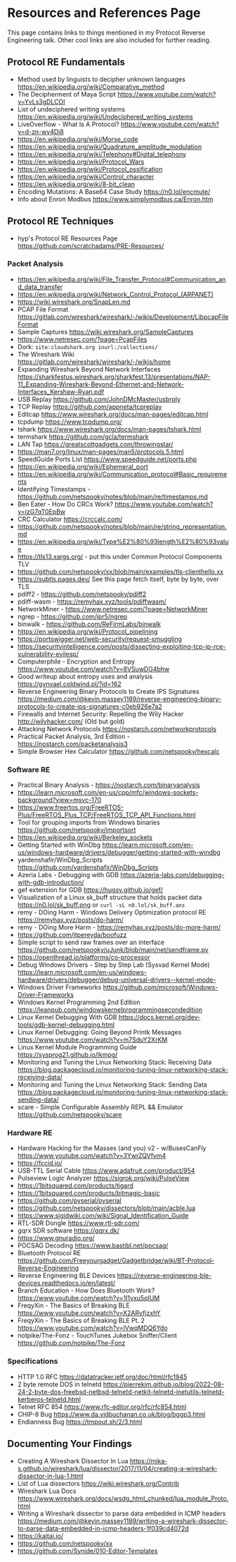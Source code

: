 # Resources and References Page
This page contains links to things mentioned in my Protocol Reverse Engineering talk. Other cool links are also included for further reading.

## Protocol RE Fundamentals

- Method used by linguists to decipher unknown languages https://en.wikipedia.org/wiki/Comparative_method
- The Decipherment of Maya Script https://www.youtube.com/watch?v=YvLs3gDLCOI
- List of undeciphered writing systems https://en.wikipedia.org/wiki/Undeciphered_writing_systems
- LiveOverflow - What Is A Protocol? https://www.youtube.com/watch?v=d-zn-wv4Di8
- https://en.wikipedia.org/wiki/Morse_code
- https://en.wikipedia.org/wiki/Quadrature_amplitude_modulation
- https://en.wikipedia.org/wiki/Telephony#Digital_telephony
- https://en.wikipedia.org/wiki/Protocol_Wars
- https://en.wikipedia.org/wiki/Protocol_ossification
- https://en.wikipedia.org/wiki/Control_character
- https://en.wikipedia.org/wiki/8-bit_clean
- Encoding Mutations: A Base64 Case Study https://n0.lol/encmute/
- Info about Enron Modbus https://www.simplymodbus.ca/Enron.htm

## Protocol RE Techniques
- hyp's Protocol RE Resources Page https://github.com/scratchadams/PRE-Resources/

### Packet Analysis

- https://en.wikipedia.org/wiki/File_Transfer_Protocol#Communication_and_data_transfer
- https://en.wikipedia.org/wiki/Network_Control_Protocol_(ARPANET)
- https://wiki.wireshark.org/SnapLen.md
- PCAP File Format https://gitlab.com/wireshark/wireshark/-/wikis/Development/LibpcapFileFormat
- Sample Captures https://wiki.wireshark.org/SampleCaptures
- https://www.netresec.com/?page=PcapFiles
- Dork: `site:cloudshark.org inurl:/collections/`
- The Wireshark Wiki https://gitlab.com/wireshark/wireshark/-/wikis/home
- Expanding Wireshark Beyond Network Interfaces https://sharkfestus.wireshark.org/sharkfest.13/presentations/NAP-11_Expanding-Wireshark-Beyond-Ethernet-and-Network-Interfaces_Kershaw-Ryan.pdf
- USB Replay https://github.com/JohnDMcMaster/usbrply
- TCP Replay https://github.com/appneta/tcpreplay
- Editcap https://www.wireshark.org/docs/man-pages/editcap.html
- tcpdump https://www.tcpdump.org/
- tshark https://www.wireshark.org/docs/man-pages/tshark.html
- termshark https://github.com/gcla/termshark
- LAN Tap https://greatscottgadgets.com/throwingstar/
- https://man7.org/linux/man-pages/man5/protocols.5.html
- SpeedGuide Ports List https://www.speedguide.net/ports.php
- https://en.wikipedia.org/wiki/Ephemeral_port
- https://en.wikipedia.org/wiki/Communication_protocol#Basic_requirements
- Identifying Timestamps - https://github.com/netspooky/notes/blob/main/re/timestamps.md 
- Ben Eater - How Do CRCs Work? https://www.youtube.com/watch?v=izG7qT0EpBw
- CRC Calculator https://crccalc.com/
- https://github.com/netspooky/notes/blob/main/re/string_representation.md 
- https://en.wikipedia.org/wiki/Type%E2%80%93length%E2%80%93value
- https://tls13.xargs.org/ - put this under Common Protocol Components TLV
- https://github.com/netspooky/xx/blob/main/examples/tls-clienthello.xx
- https://subtls.pages.dev/ See this page fetch itself, byte by byte, over TLS
- pdiff2 - https://github.com/netspooky/pdiff2
- pdiff-wasm - https://remyhax.xyz/tools/pdiffwasm/
- NetworkMiner - https://www.netresec.com/?page=NetworkMiner
- ngrep - https://github.com/jpr5/ngrep 
- binwalk - https://github.com/ReFirmLabs/binwalk 
- https://en.wikipedia.org/wiki/Protocol_pipelining
- https://portswigger.net/web-security/request-smuggling
- https://securityintelligence.com/posts/dissecting-exploiting-tcp-ip-rce-vulnerability-evilesp/
- Computerphile - Encryption and Entropy https://www.youtube.com/watch?v=8VSuwDG4bhw
- Good writeup about entropy uses and analysis https://gynvael.coldwind.pl/?id=162
- Reverse Engineering Binary Protocols to Create IPS Signatures https://medium.com/@kevin.massey1189/reverse-engineering-binary-protocols-to-create-ips-signatures-c0eb926e7a2
- Firewalls and Internet Security: Repelling the Wily Hacker http://wilyhacker.com/ (Old but gold)
- Attacking Network Protocols https://nostarch.com/networkprotocols 
- Practical Packet Analysis, 3rd Edition - https://nostarch.com/packetanalysis3
- Simple Browser Hex Calculator https://github.com/netspooky/hexcalc

### Software RE

- Practical Binary Analysis - https://nostarch.com/binaryanalysis
- https://learn.microsoft.com/en-us/cpp/mfc/windows-sockets-background?view=msvc-170
- https://www.freertos.org/FreeRTOS-Plus/FreeRTOS_Plus_TCP/FreeRTOS_TCP_API_Functions.html
- Tool for grouping imports from Windows binaries https://github.com/netspooky/importsort
- https://en.wikipedia.org/wiki/Berkeley_sockets
- Getting Started with WinDbg https://learn.microsoft.com/en-us/windows-hardware/drivers/debugger/getting-started-with-windbg
- yardenshafir/WinDbg_Scripts https://github.com/yardenshafir/WinDbg_Scripts
- Azeria Labs - Debugging with GDB https://azeria-labs.com/debugging-with-gdb-introduction/
- gef extension for GDB https://hugsy.github.io/gef/
- Visualization of a Linux sk_buff structure that holds packet data https://n0.lol/sk_buff.png or `curl -sL n0.lol/sk_buff.ans`
- remy - DOing Harm - Windows Delivery Optimization protocol RE https://remyhax.xyz/posts/do-harm/
- remy - DOing More Harm - https://remyhax.xyz/posts/do-more-harm/
- https://github.com/jtpereyda/boofuzz
- Simple script to send raw frames over an interface https://github.com/netspooky/uJunk/blob/main/net/sendframe.py
- https://openthread.io/platforms/co-processor
- Debug Windows Drivers - Step by Step Lab (Sysvad Kernel Mode) https://learn.microsoft.com/en-us/windows-hardware/drivers/debugger/debug-universal-drivers--kernel-mode-
- Windows Driver Frameworks https://github.com/microsoft/Windows-Driver-Frameworks
- Windows Kernel Programming 2nd Edition https://leanpub.com/windowskernelprogrammingsecondedition
- Linux Kernel Debugging With GDB https://docs.kernel.org/dev-tools/gdb-kernel-debugging.html
- Linux Kernel Debugging: Going Beyond Printk Messages https://www.youtube.com/watch?v=m7SduY2XrKM
- Linux Kernel Module Programming Guide https://sysprog21.github.io/lkmpg/
- Monitoring and Tuning the Linux Networking Stack: Receiving Data https://blog.packagecloud.io/monitoring-tuning-linux-networking-stack-receiving-data/
- Monitoring and Tuning the Linux Networking Stack: Sending Data https://blog.packagecloud.io/monitoring-tuning-linux-networking-stack-sending-data/
- scare - Simple Configurable Assembly REPL && Emulator https://github.com/netspooky/scare

### Hardware RE

- Hardware Hacking for the Masses (and you) v2 - w/BusesCanFly https://www.youtube.com/watch?v=3YwrZQVfvm4
- https://fccid.io/
- USB-TTL Serial Cable https://www.adafruit.com/product/954
- Pulseview Logic Analyzer https://sigrok.org/wiki/PulseView
- https://1bitsquared.com/products/tigard
- https://1bitsquared.com/products/bitmagic-basic
- https://github.com/pyserial/pyserial
- https://github.com/netspooky/dissectors/blob/main/acble.lua
- https://www.sigidwiki.com/wiki/Signal_Identification_Guide
- RTL-SDR Dongle https://www.rtl-sdr.com/
- gqrx SDR software https://gqrx.dk/
- https://www.gnuradio.org/
- POCSAG Decoding https://www.bastibl.net/pocsag/
- Bluetooth Protocol RE https://github.com/Freeyourgadget/Gadgetbridge/wiki/BT-Protocol-Reverse-Engineering
- Reverse Engineering BLE Devices https://reverse-engineering-ble-devices.readthedocs.io/en/latest/
- Branch Education - How Does Bluetooth Work? https://www.youtube.com/watch?v=1I1vxu5qIUM
- FreqyXin - The Basics of Breaking BLE https://www.youtube.com/watch?v=X2ARyfjzxhY
- FreqyXin - The Basics of Breaking BLE Pt. 2 https://www.youtube.com/watch?v=IVwqMDQ6Ydo
- notpike/The-Fonz - TouchTunes Jukebox Sniffer/Client https://github.com/notpike/The-Fonz

### Specifications

- HTTP 1.0 RFC https://datatracker.ietf.org/doc/html/rfc1945
- 2 byte remote DOS in telnetd https://pierrekim.github.io/blog/2022-08-24-2-byte-dos-freebsd-netbsd-telnetd-netkit-telnetd-inetutils-telnetd-kerberos-telnetd.html
- Telnet RFC 854 https://www.rfc-editor.org/rfc/rfc854.html
- CHIP-8 Bug https://www.da.vidbuchanan.co.uk/blog/bggp3.html
- Endianness Bug https://tmpout.sh/2/3.html

## Documenting Your Findings

- Creating A Wireshark Dissector In Lua https://mika-s.github.io/wireshark/lua/dissector/2017/11/04/creating-a-wireshark-dissector-in-lua-1.html
- List of Lua dissectors https://wiki.wireshark.org/Contrib
- Wireshark Lua Docs https://www.wireshark.org/docs/wsdg_html_chunked/lua_module_Proto.html
- Writing a Wireshark dissector to parse data embedded in ICMP headers https://medium.com/@kevin.massey1189/writing-a-wireshark-dissector-to-parse-data-embedded-in-icmp-headers-1f039cd4072d
- https://kaitai.io/
- https://github.com/netspooky/xx
- https://github.com/Synide/010-Editor-Templates
